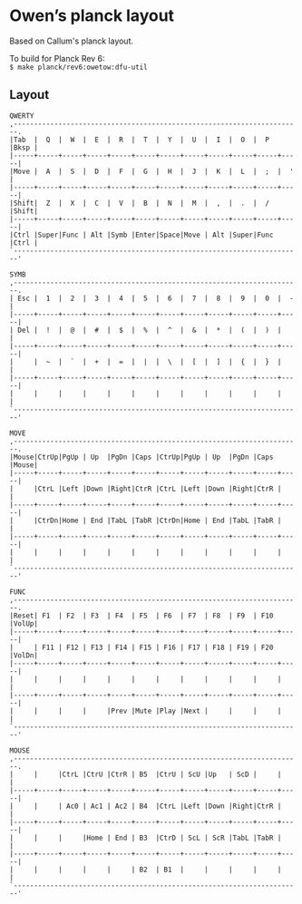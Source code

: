 # Owen’s planck layout

Based on Callum's planck layout.

To build for Planck Rev 6:  
`$ make planck/rev6:owetow:dfu-util`

## Layout

    QWERTY
    ,-----------------------------------------------------------------------.
    |Tab  |  Q  |  W  |  E  |  R  |  T  |  Y  |  U  |  I  |  O  |  P  |Bksp |
    |-----+-----+-----+-----+-----+-----+-----+-----+-----+-----+-----+-----|
    |Move |  A  |  S  |  D  |  F  |  G  |  H  |  J  |  K  |  L  |  ;  |  '  |
    |-----+-----+-----+-----+-----+-----+-----+-----+-----+-----+-----+-----|
    |Shift|  Z  |  X  |  C  |  V  |  B  |  N  |  M  |  ,  |  .  |  /  |Shift|
    |-----+-----+-----+-----+-----+-----+-----+-----+-----+-----+-----+-----|
    |Ctrl |Super|Func | Alt |Symb |Enter|Space|Move | Alt |Super|Func |Ctrl |
    `-----------------------------------------------------------------------'
    
    SYMB
    ,-----------------------------------------------------------------------.
    | Esc |  1  |  2  |  3  |  4  |  5  |  6  |  7  |  8  |  9  |  0  |  -  |
    |-----+-----+-----+-----+-----+-----+-----+-----+-----+-----+-----+-----|
    | Del |  !  |  @  |  #  |  $  |  %  |  ^  |  &  |  *  |  (  |  )  |     |
    |-----+-----+-----+-----+-----+-----+-----+-----+-----+-----+-----+-----|
    |     |  ~  |  `  |  +  |  =  |  |  |  \  |  [  |  ]  |  {  |  }  |     |
    |-----+-----+-----+-----+-----+-----+-----+-----+-----+-----+-----+-----|
    |     |     |     |     |     |     |     |     |     |     |     |     |
    `-----------------------------------------------------------------------'
    
    MOVE
    ,-----------------------------------------------------------------------.
    |Mouse|CtrUp|PgUp | Up  |PgDn |Caps |CtrUp|PgUp | Up  |PgDn |Caps |Mouse|
    |-----+-----+-----+-----+-----+-----+-----+-----+-----+-----+-----+-----|
    |     |CtrL |Left |Down |Right|CtrR |CtrL |Left |Down |Right|CtrR |     |
    |-----+-----+-----+-----+-----+-----+-----+-----+-----+-----+-----+-----|
    |     |CtrDn|Home | End |TabL |TabR |CtrDn|Home | End |TabL |TabR |     |
    |-----+-----+-----+-----+-----+-----+-----+-----+-----+-----+-----+-----|
    |     |     |     |     |     |     |     |     |     |     |     |     |
    `-----------------------------------------------------------------------'
    
    FUNC
    ,-----------------------------------------------------------------------.
    |Reset| F1  | F2  | F3  | F4  | F5  | F6  | F7  | F8  | F9  | F10 |VolUp|
    |-----+-----+-----+-----+-----+-----+-----+-----+-----+-----+-----+-----|
    |     | F11 | F12 | F13 | F14 | F15 | F16 | F17 | F18 | F19 | F20 |VolDn|
    |-----+-----+-----+-----+-----+-----+-----+-----+-----+-----+-----+-----|
    |     |     |     |     |     |     |     |     |     |     |     |     |
    |-----+-----+-----+-----+-----+-----+-----+-----+-----+-----+-----+-----|
    |     |     |     |     |Prev |Mute |Play |Next |     |     |     |     |
    `-----------------------------------------------------------------------'
    
    MOUSE
    ,-----------------------------------------------------------------------.
    |     |     |CtrL |CtrU |CtrR | B5  |CtrU | ScU |Up   | ScD |     |     |
    |-----+-----+-----+-----+-----+-----+-----+-----+-----+-----+-----+-----|
    |     |     | Ac0 | Ac1 | Ac2 | B4  |CtrL |Left |Down |Right|CtrR |     |
    |-----+-----+-----+-----+-----+-----+-----+-----+-----+-----+-----+-----|
    |     |     |     |Home | End | B3  |CtrD | ScL | ScR |TabL |TabR |     |
    |-----+-----+-----+-----+-----+-----+-----+-----+-----+-----+-----+-----|
    |     |     |     |     |     | B2  | B1  |     |     |     |     |     |
    `-----------------------------------------------------------------------'
